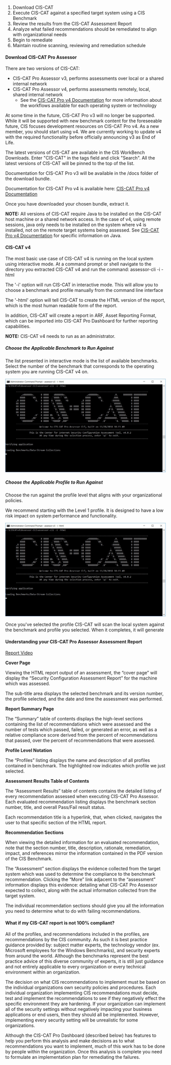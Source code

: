 1. Download CIS-CAT
2. Execute CIS-CAT against a specified target system using a CIS Benchmark
3. Review the results from the CIS-CAT Assessment Report
4. Analyze what failed recommendations should be remediated to align with organizational needs
5. Begin to remediate
6. Maintain routine scanning, reviewing and remediation schedule

#### Download CIS-CAT Pro Assessor ####

There are two versions of CIS-CAT:

- CIS-CAT Pro Assessor v3, performs assessments over local or a shared internal network
- CIS-CAT Pro Assessor v4, performs assessments remotely, local, shared internal network
	- See the [CIS-CAT Pro v4 Documentation](https://ccpa-docs.readthedocs.io/en/latest/) for more information about the workflows available for each operating system or technology

At some time in the future, CIS-CAT Pro v3 will no longer be supported.  While it will be supported with new benchmark content for the foreseeable future, CIS focuses development resources on CIS-CAT Pro v4.  As a new member, you should start using v4. We are currently working to update v4 with the required functionality before officially announcing v3 as End of Life.

The latest versions of CIS-CAT are available in the CIS WorkBench Downloads.  Enter "CIS-CAT" in the tags field and click "Search".  All the latest versions of CIS-CAT will be pinned to the top of the list.

Documentation for CIS-CAT Pro v3 will be available in the /docs folder of the download bundle.

Documentation for CIS-CAT Pro v4 is available here: [CIS-CAT Pro v4 Documentation](https://ccpa-docs.readthedocs.io/en/latest/)

Once you have downloaded your chosen bundle, extract it.

**NOTE:** All versions of CIS-CAT require Java to be installed on the CIS-CAT host machine  or a shared network access.  In the case of v4, using remote sessions, java only needs to be installed on the system where v4 is installed,  not on the remote target systems being assessed. See [CIS-CAT Pro v4 Documentation](https://ccpa-docs.readthedocs.io/en/latest/) for specific information on Java.

#### CIS-CAT v4 ####

The most basic use case of CIS-CAT v4 is running on the local system using interactive mode.  At a command prompt or shell navigate to the directory you extracted CIS-CAT v4 and run the command: assessor-cli -i -html

The '-i' option will run CIS-CAT in interactive mode.  This will allow you to choose a benchmark and profile manually from the command line interface

The '-html' option will tell CIS-CAT to create the HTML version of the report, which is the most human readable form of the report.

In addition,  CIS-CAT will create a report in ARF,  Asset Reporting Format, which can be imported into CIS-CAT Pro Dashboard for further reporting capabilities.

**NOTE:**  CIS-CAT v4 needs to run as an administrator.

##### Choose the Applicable Benchmark to Run Against #####

The list presented in interactive mode is the list of available benchmarks.  Select the number of the benchmark that corresponds to the operating system you are running CIS-CAT v4 on.

![Interactive Mode](../img/interactiveMode.jpg)

##### Choose the Applicable Profile to Run Against #####
Choose the run against the profile level that aligns with your organizational policies.

We recommend starting with the Level 1 profile. It is designed to have a low risk impact on system performance and functionality.

![Interactive Mode](../img/selectProfile.jpg)


Once you've selected the profile CIS-CAT will scan the local system against the benchmark and profile you selected.  When it completes, it will generate

#### Understanding your CIS-CAT Pro Assessor Assessment Report ####

[Report Video](https://www.youtube.com/watch?v=cFECOymK57o)

**Cover Page**

Viewing the HTML report output of an assessment, the “cover page” will display the “Security Configuration Assessment Report” for the machine which was assessed.

The sub-title area displays the selected benchmark and its version number, the profile selected, and the date and time the assessment was performed.

**Report Summary Page**

The “Summary” table of contents displays the high-level sections containing the list of recommendations which were assessed and the number of tests which passed, failed, or generated an error, as well as a relative compliance score derived from the percent of recommendations that passed, over the percent of recommendations that were assessed.

**Profile Level Notation**

The “Profiles” listing displays the name and description of all profiles contained in benchmark. The highlighted row indicates which profile we just selected.

**Assessment Results Table of Contents**

The “Assessment Results” table of contents contains the detailed listing of every recommendation assessed when executing CIS-CAT Pro Assessor. Each evaluated recommendation listing displays the  benchmark section number, title, and overall Pass/Fail result status.

Each recommendation title is a hyperlink, that, when clicked, navigates the user to that specific section of the HTML report.

**Recommendation Sections**

When viewing the detailed information for an evaluated recommendation, note that the section number, title, description, rationale, remediation, impact, and references mirror the information contained in the PDF version of the CIS Benchmark.

The “Assessment” section displays the evidence collected from the target system which was used to determine the compliance to the benchmark recommendation. Clicking the “More” link adjacent to the “assessment” information displays this evidence: detailing what CIS-CAT Pro Assessor expected to collect, along with the actual information collected from the target system.

The individual recommendation sections should give you all the information you need to determine what to do with failing recommendations.

#### What if my CIS-CAT report is not 100% compliant? ####

All of the profiles, and recommendations included in the profiles, are recommendations by the CIS community.  As such it is best practice guidance provided by: subject matter experts, the technology vendor (ex. Microsoft employees for the Windows Benchmarks), and security experts from around the world.  Although the benchmarks represent the best practice advice of this diverse community of experts, it is still just guidance and not entirely applicable to every organization or every technical environment within an organization.

The decision on what CIS recommendations to implement must be based on the individual organizations own security policies and procedures.  Each individual organization implementing CIS recommendations must decide, test and implement the recommendations to see if they negatively effect the specific environment they are hardening. If your organization can implement all of the security settings without negatively impacting your business applications or end users, then they should all be implemented. However, implementing every security setting will be unrealistic for some organizations.  

Although the CIS-CAT Pro Dashboard (described below) has features to help you perform this analysis and make decisions as to what recommendations you want to implement,  much of this work has to be done by people within the organization.  Once this analysis is complete you need to formulate an implementation plan for remediating the failures.
